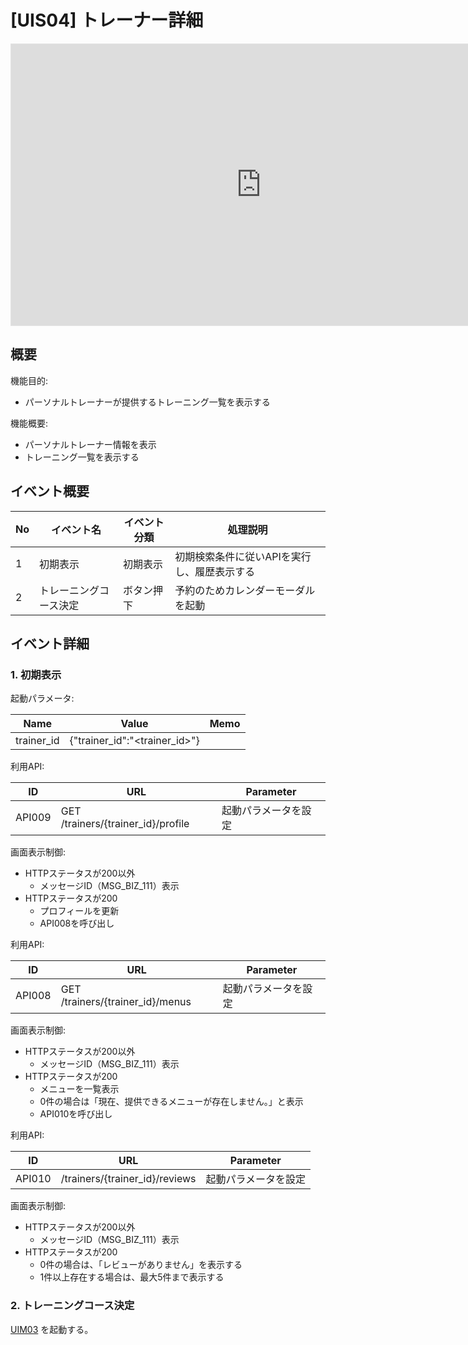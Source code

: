 # [UIS04] トレーナー詳細

<iframe style="border: 1px solid rgba(0, 0, 0, 0.1);" width="800" height="450" src="https://embed.figma.com/design/kLgdi4xdGRpQudMEoZYwvq/%E3%80%90FMP%E3%80%91Future-Muscle-Partner_%E7%94%BB%E9%9D%A2%E3%83%87%E3%82%B6%E3%82%A4%E3%83%B3?node-id=115-284&embed-host=share" allowfullscreen></iframe>

## 概要

機能目的:

- パーソナルトレーナーが提供するトレーニング一覧を表示する

機能概要:

- パーソナルトレーナー情報を表示
- トレーニング一覧を表示する

## イベント概要

| No  | イベント名             | イベント分類 | 処理説明                                    |
| --- | ---------------------- | ------------ | ------------------------------------------- |
| 1   | 初期表示               | 初期表示     | 初期検索条件に従いAPIを実行し、履歴表示する |
| 2   | トレーニングコース決定 | ボタン押下   | 予約のためカレンダーモーダルを起動          |

## イベント詳細

### 1. 初期表示

起動パラメータ:

| Name       | Value                         | Memo |
| ---------- | ----------------------------- | ---- |
| trainer_id | {"trainer_id":"<trainer_id>"} |      |

利用API:

| ID     | URL                                | Parameter            |
| ------ | ---------------------------------- | -------------------- |
| API009 | GET /trainers/{trainer_id}/profile | 起動パラメータを設定 |

画面表示制御:

- HTTPステータスが200以外
  - メッセージID（MSG_BIZ_111）表示
- HTTPステータスが200
  - プロフィールを更新
  - API008を呼び出し

利用API:

| ID     | URL                              | Parameter            |
| ------ | -------------------------------- | -------------------- |
| API008 | GET /trainers/{trainer_id}/menus | 起動パラメータを設定 |

画面表示制御:

- HTTPステータスが200以外
  - メッセージID（MSG_BIZ_111）表示
- HTTPステータスが200
  - メニューを一覧表示
  - 0件の場合は「現在、提供できるメニューが存在しません。」と表示
  - API010を呼び出し

利用API:

| ID     | URL                            | Parameter            |
| ------ | ------------------------------ | -------------------- |
| API010 | /trainers/{trainer_id}/reviews | 起動パラメータを設定 |

画面表示制御:

- HTTPステータスが200以外
  - メッセージID（MSG_BIZ_111）表示
- HTTPステータスが200
  - 0件の場合は、「レビューがありません」を表示する
  - 1件以上存在する場合は、最大5件まで表示する

### 2. トレーニングコース決定

[UIM03](../UIM03/index.md) を起動する。
